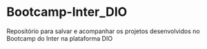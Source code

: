 # Bootcamp-Inter_DIO
Repositório para salvar e acompanhar os projetos desenvolvidos no Bootcamp do Inter na plataforma DIO
